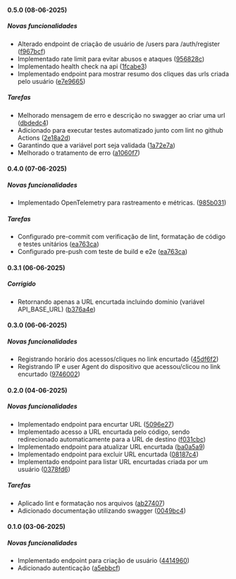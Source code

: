#### 0.5.0 (08-06-2025)

##### Novas funcionalidades
*  Alterado endpoint de criação de usuário de /users para  /auth/register ([f967bcf](https://github.com/cleytonbc/api-short-link/commit/f967bcf))
*  Implementado rate limit para evitar abusos e ataques ([956828c](https://github.com/cleytonbc/api-short-link/commit/956828c))
*  Implementado health check na api ([1fcabe3](https://github.com/cleytonbc/api-short-link/commit/1fcabe3))
*  Implementado endpoint para mostrar resumo dos cliques das urls criada pelo usuário ([e7e9665](https://github.com/cleytonbc/api-short-link/commit/e7e9665))


##### Tarefas

*  Melhorado mensagem de erro e descrição no swagger ao criar uma url ([dbdedc4](https://github.com/cleytonbc/api-short-link/commit/dbdedc4))
*  Adicionado para executar testes automatizado junto com lint no github Actions ([2e18a2d](https://github.com/cleytonbc/api-short-link/commit/2e18a2d))
*  Garantindo que a variável port seja validada ([1a72e7a](https://github.com/cleytonbc/api-short-link/commit/1a72e7a))
*  Melhorado o tratamento de erro ([a1060f7](https://github.com/cleytonbc/api-short-link/commit/a1060f7))

#### 0.4.0 (07-06-2025)

##### Novas funcionalidades

*  Implementado OpenTelemetry para rastreamento e métricas. ([985b031](https://github.com/cleytonbc/api-short-link/commit/985b031))

##### Tarefas

*  Configurado pre-commit com verificação de lint, formatação de código e testes unitários ([ea763ca](https://github.com/cleytonbc/api-short-link/commit/ea763ca))
*  Configurado pre-push com teste de build e e2e ([ea763ca](https://github.com/cleytonbc/api-short-link/commit/ea763ca))

#### 0.3.1 (06-06-2025)

##### Corrigido

*  Retornando apenas a URL encurtada incluindo domínio (variável API_BASE_URL)  ([b376a4e](https://github.com/cleytonbc/api-short-link/commit/b376a4e))

#### 0.3.0 (06-06-2025)

##### Novas funcionalidades

*  Registrando horário dos acessos/cliques no link encurtado ([45df6f2](https://github.com/cleytonbc/api-short-link/commit/45df6f2))
*  Registrando IP e user Agent do dispositivo que acessou/clicou no link encurtado ([9746002](https://github.com/cleytonbc/api-short-link/commit/9746002))

#### 0.2.0 (04-06-2025)

##### Novas funcionalidades

*  Implementado endpoint para encurtar URL ([5096e27](https://github.com/cleytonbc/api-short-link/commit/5096e27))
*  Implementado acesso a URL encurtada pelo código, sendo redirecionado automaticamente para a URL de destino ([f031cbc](https://github.com/cleytonbc/api-short-link/commit/f031cbc))
*  Implementado endpoint para atualizar URL encurtada ([ba0a5a9](https://github.com/cleytonbc/api-short-link/commit/ba0a5a9))
*  Implementado endpoint para excluir URL encurtada ([08187c4](https://github.com/cleytonbc/api-short-link/commit/08187c4))
*  Implementado endpoint para listar URL encurtadas criada por um usuário ([0378fd6](https://github.com/cleytonbc/api-short-link/commit/0378fd6))

##### Tarefas

*  Aplicado lint e formatação nos arquivos  ([ab27407](https://github.com/cleytonbc/api-short-link/commit/ab27407))
*  Adicionado documentação utilizando swagger ([0049bc4](https://github.com/cleytonbc/api-short-link/commit/0049bc4))


#### 0.1.0 (03-06-2025)

##### Novas funcionalidades

*  Implementado endpoint para criação de usuário ([4414960](https://github.com/cleytonbc/api-short-link/commit/4414960))
*  Adicionado autenticação ([a5ebbcf](https://github.com/cleytonbc/api-short-link/commit/a5ebbcf))